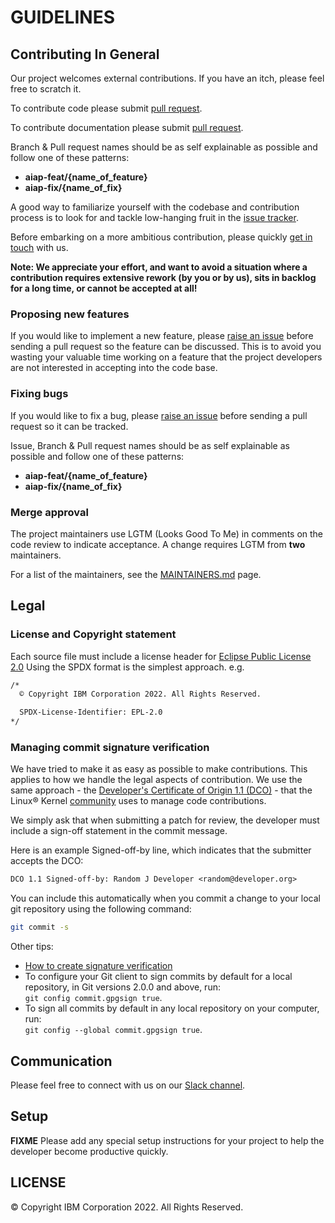 
[comment]: # (© Copyright IBM Corporation 2022. All Rights Reserved.)
[comment]: # (SPDX-License-Identifier: EPL-2.0)

# GUIDELINES

## Contributing In General

Our project welcomes external contributions. If you have an itch, please feel free to scratch it.

To contribute code please submit [pull request](https://github.ibm.com/AIAP/ai-assistance-platform/pulls).

To contribute documentation please submit [pull request](https://github.ibm.com/AIAP/docs-book/pulls).

Branch & Pull request names should be as self explainable as possible and follow one of these patterns: 
- **aiap-feat/{name_of_feature}**
- **aiap-fix/{name_of_fix}**

A good way to familiarize yourself with the codebase and contribution process is
to look for and tackle low-hanging fruit in the [issue tracker](https://github.ibm.com/AIAP/ai-assistance-platform/issuåes).

Before embarking on a more ambitious contribution, please quickly [get in touch](#communication) with us.

**Note: We appreciate your effort, and want to avoid a situation where a contribution
requires extensive rework (by you or by us), sits in backlog for a long time, or
cannot be accepted at all!**

### Proposing new features

If you would like to implement a new feature, please [raise an issue](https://github.ibm.com/AIAP/ai-assistance-platform/issues)
before sending a pull request so the feature can be discussed. This is to avoid
you wasting your valuable time working on a feature that the project developers
are not interested in accepting into the code base.

### Fixing bugs

If you would like to fix a bug, please [raise an issue](https://github.ibm.com/aca/opensource-repo-template/issues) before sending a
pull request so it can be tracked.

Issue, Branch & Pull request names should be as self explainable as possible and follow one of these patterns: 
- **aiap-feat/{name_of_feature}**
- **aiap-fix/{name_of_fix}**

### Merge approval

The project maintainers use LGTM (Looks Good To Me) in comments on the code
review to indicate acceptance. A change requires LGTM from **two** maintainers.

For a list of the maintainers, see the [MAINTAINERS.md](MAINTAINERS.md) page.

## Legal

### License and Copyright statement

Each source file must include a license header for [Eclipse Public License 2.0](https://opensource.org/licenses/EPL-2.0) Using the SPDX format is the simplest approach.
e.g.

```md
/*
  © Copyright IBM Corporation 2022. All Rights Reserved.

  SPDX-License-Identifier: EPL-2.0
*/
```

### Managing commit signature verification

We have tried to make it as easy as possible to make contributions. This
applies to how we handle the legal aspects of contribution. We use the
same approach - the [Developer's Certificate of Origin 1.1 (DCO)](https://github.com/hyperledger/fabric/blob/master/docs/source/DCO1.1.txt) - that the Linux® Kernel [community](https://elinux.org/Developer_Certificate_Of_Origin)
uses to manage code contributions.

We simply ask that when submitting a patch for review, the developer
must include a sign-off statement in the commit message.

Here is an example Signed-off-by line, which indicates that the
submitter accepts the DCO:

```txt
DCO 1.1 Signed-off-by: Random J Developer <random@developer.org>
```

You can include this automatically when you commit a change to your
local git repository using the following command:

```bash
git commit -s
```

Other tips:

- [How to create signature verification](https://docs.github.com/en/authentication/managing-commit-signature-verification)
- To configure your Git client to sign commits by default for a local repository, in Git versions 2.0.0 and above, run:  
  `git config commit.gpgsign true`.
- To sign all commits by default in any local repository on your computer, run:  
  `git config --global commit.gpgsign true`.

## Communication

Please feel free to connect with us on our [Slack channel](https://ibm-aca.slack.com/archives/C03UKRP7L91).

## Setup

**FIXME** Please add any special setup instructions for your project to help the developer
become productive quickly.


## LICENSE

© Copyright IBM Corporation 2022. All Rights Reserved.
